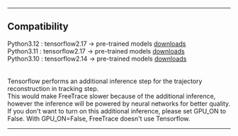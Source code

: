 *** 
## Compatibility </br>
Python3.12 : tensorflow2.17 &#8594; pre-trained models [downloads](https://psilo.sorbonne-universite.fr/index.php/s/w9PrAQbxsNJrEFc/download/models_2_17.zip)</br>
Python3.11 : tensorflow2.17 &#8594; pre-trained models [downloads](https://psilo.sorbonne-universite.fr/index.php/s/w9PrAQbxsNJrEFc/download/models_2_17.zip)</br>
Python3.10 : tensorflow2.14 &#8594; pre-trained models [downloads](https://psilo.sorbonne-universite.fr/index.php/s/o8SZrWt4HePY8js/download/models_2_14.zip)</br>
</br>
</br> 
Tensorflow performs an additional inference step for the trajectory reconstruction in tracking step.</br>
This would make FreeTrace slower because of the additional inference, however the inference will be powered by neural networks for better quality.</br>
If you don't want to turn on this additional inference, please set GPU_ON to False. With GPU_ON=False, FreeTrace doesn't use Tensorflow.</br>
***